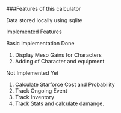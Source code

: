 ###Features of this calculator

Data stored locally using sqlite

Implemented Features

Basic Implementation Done
1. Display Meso Gains for Characters
2. Adding of Character and equipment

Not Implemented Yet
1. Calculate Starforce Cost and Probability
2. Track Ongoing Event
3. Track Inventory
4. Track Stats and calculate damange. 

